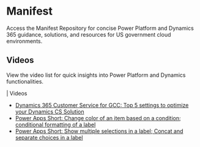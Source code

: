 # Manifest

Access the Manifest Repository for concise Power Platform and Dynamics 365 guidance, solutions, and resources for US government cloud environments.

## Videos

View the video list for quick insights into Power Platform and Dynamics functionalities.

| Videos
* [Dynamics 365 Customer Service for GCC: Top 5 settings to optimize your Dynamics CS Solution](https://youtu.be/I6JPuP_NBnM)
* [Power Apps Short: Change color of an item based on a condition; conditional formatting of a label](https://youtu.be/7ufyjJWmBHc)
* [Power Apps Short:  Show multiple selections in a label; Concat and separate choices in a label](https://youtu.be/1DPftYjXHZ4)
